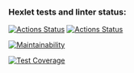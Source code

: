 ### Hexlet tests and linter status:
[![Actions Status](https://github.com/RedGradient/java-project-78/workflows/hexlet-check/badge.svg)](https://github.com/RedGradient/java-project-78/actions)
[![Actions Status](https://github.com/RedGradient/java-project-78/workflows/build/badge.svg)](https://github.com/RedGradient/java-project-78/actions)

[![Maintainability](https://api.codeclimate.com/v1/badges/18c11c3e4854549bcddd/maintainability)](https://codeclimate.com/github/RedGradient/java-project-78/maintainability)

[![Test Coverage](https://api.codeclimate.com/v1/badges/18c11c3e4854549bcddd/test_coverage)](https://codeclimate.com/github/RedGradient/java-project-78/test_coverage)
